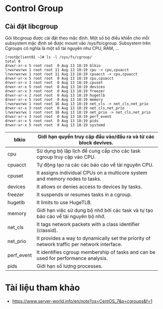 # Control Group
## Cài đặt libcgroup
Gói libcgroup được cài đặt theo mặc định. Một số bộ điều khiển cho mỗi subsystem mặc định sẽ được mount vào /sys/fs/cgroup. Subsystem trên Cgroups có nghĩa là một số tài nguyên như CPU, RAM, ...
```
[root@client01 ~]# ls -l /sys/fs/cgroup/
total 0
drwxr-xr-x 5 root root  0 Aug 13 18:19 blkio
lrwxrwxrwx 1 root root 11 Aug 13 18:19 cpu -> cpu,cpuacct
lrwxrwxrwx 1 root root 11 Aug 13 18:19 cpuacct -> cpu,cpuacct
drwxr-xr-x 5 root root  0 Aug 13 18:19 cpu,cpuacct
drwxr-xr-x 3 root root  0 Aug 13 18:19 cpuset
drwxr-xr-x 5 root root  0 Aug 13 18:19 devices
drwxr-xr-x 3 root root  0 Aug 13 18:19 freezer
drwxr-xr-x 2 root root  0 Aug 13 18:19 hugetlb
drwxr-xr-x 5 root root  0 Aug 13 18:19 memory
lrwxrwxrwx 1 root root 16 Aug 13 18:19 net_cls -> net_cls,net_prio
drwxr-xr-x 3 root root  0 Aug 13 18:19 net_cls,net_prio
lrwxrwxrwx 1 root root 16 Aug 13 18:19 net_prio -> net_cls,net_prio
drwxr-xr-x 3 root root  0 Aug 13 18:19 perf_event
drwxr-xr-x 5 root root  0 Aug 13 18:19 pids
drwxr-xr-x 5 root root  0 Aug 13 18:19 systemd
```
|blkio|	Giới hạn quyền truy cập đầu vào/đầu ra và từ các block devives.|
|-------|------------|
|cpu|	Sử dụng bộ lập lịch để cung cấp cho các task cgroup truy cập vào CPU.|
|cpuacct|	Tự động tạo ra các các báo cáo về tài nguyên CPU.|
|cpuset|	It assigns individual CPUs on a multicore system and memory nodes to tasks.|
|devices|	It allows or denies access to devices by tasks.|
|freezer|	It suspends or resumes tasks in a cgroup.|
|hugetlb|	It limits to use HugeTLB.|
|memory|	Giới hạn việc sử dụng bộ nhớ bởi các task và tự tạo báo cáo về tài nguyên bộ nhớ.|
|net_cls|	It tags network packets with a class identifier (classid).|
|net_prio|	It provides a way to dynamically set the priority of network traffic per network interface.|
|perf_event|	It identifies cgroup membership of tasks and can be used for performance analysis.|
|pids|	Giới hạn số lượng processes.|

# Tài liệu tham khảo 
- https://www.server-world.info/en/note?os=CentOS_7&p=cgroups&f=1
